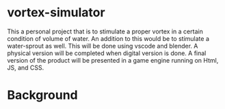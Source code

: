 # vortex-simulator
This a personal project that is to stimulate a proper vortex in a certain condition of volume of water. An addition to this would be to stimulate a water-sprout as well. This will be done using vscode and blender. A physical version will be completed when digital version is done. A final version of the product will be presented in a game engine running on Html, JS, and CSS.
# Background
